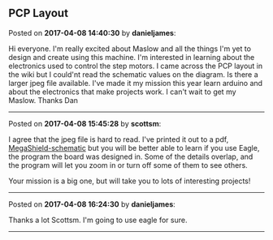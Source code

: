 ## PCP Layout
Posted on **2017-04-08 14:40:30** by **danieljames**:

Hi everyone. I'm really excited about Maslow and all the things I'm yet to design and create using this machine. I'm interested in learning about the electronics used to control the step motors. I came across the PCP layout in the wiki but I could'nt read the schematic values on the diagram. Is there a larger jpeg file available. I've made it my mission this year learn arduino and about the electronics that make projects work.  I can't wait to get my Maslow. Thanks Dan

---

Posted on **2017-04-08 15:45:28** by **scottsm**:

I agree that the jpeg file is hard to read. I've printed it out to a pdf,  [MegaShield-schematic](/images/0L/N4/0LN4_megashieldschematic.png.jpg) but you will be better able to learn if you use Eagle, the program the board was designed in. Some of the details overlap, and the program will let you zoom in or turn off some of them to see others. 

 Your mission is a big one, but will take you to lots of interesting projects!

---

Posted on **2017-04-08 16:24:30** by **danieljames**:

Thanks a lot Scottsm. I'm going to use eagle for sure.

---

